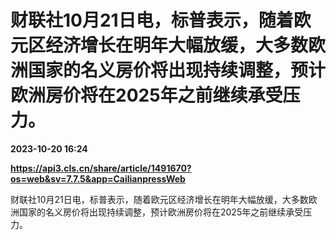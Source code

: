 # 财联社10月21日电，标普表示，随着欧元区经济增长在明年大幅放缓，大多数欧洲国家的名义房价将出现持续调整，预计欧洲房价将在2025年之前继续承受压力。

**2023-10-20 16:24**

**https://api3.cls.cn/share/article/1491670?os=web&sv=7.7.5&app=CailianpressWeb**

财联社10月21日电，标普表示，随着欧元区经济增长在明年大幅放缓，大多数欧洲国家的名义房价将出现持续调整，预计欧洲房价将在2025年之前继续承受压力。